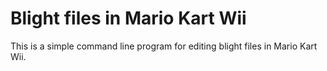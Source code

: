 # Blight files in Mario Kart Wii
This is a simple command line program for editing blight files in Mario Kart Wii.
